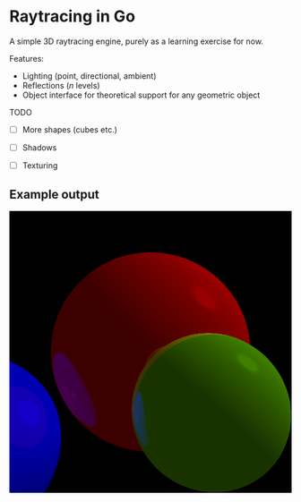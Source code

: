 # Raytracing in Go

A simple 3D raytracing engine, purely as a learning exercise for now.

Features:

- Lighting (point, directional, ambient)
- Reflections (*n* levels)
- Object interface for theoretical support for any geometric object

TODO
- [ ] More shapes (cubes etc.)
- [ ] Shadows
- [ ] Texturing


## Example output

![](out.png)

